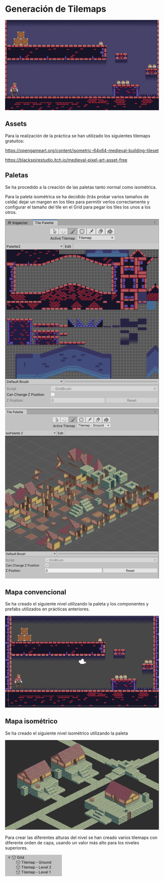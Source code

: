 # Generación de Tilemaps

![alt text](https://github.com/JosueULL/ull_mdv_fundamentos/blob/master/entrega9/tilemap.gif)

## Assets

Para la realización de la práctica se han utilizado los siguientes tilemaps gratuitos:

https://opengameart.org/content/isometric-64x64-medieval-building-tileset

https://blackspirestudio.itch.io/medieval-pixel-art-asset-free

## Paletas

Se ha procedido a la creación de las paletas tanto normal como isométrica.

Para la paleta isométrica se ha decidido (trás probar varios tamaños de celda) dejar un margen en los tiles para permitir verlos correctamente y configurar el tamaño del tile en el Grid para pegar los tiles los unos a los otros.

![alt text](https://github.com/JosueULL/ull_mdv_fundamentos/blob/master/entrega9/palette1.PNG)
![alt text](https://github.com/JosueULL/ull_mdv_fundamentos/blob/master/entrega9/paletteISO.PNG)

## Mapa convencional

Se ha creado el siguiente nivel utilizando la paleta y los componentes y prefabs utilizados en prácticas anteriores.

![alt text](https://github.com/JosueULL/ull_mdv_fundamentos/blob/master/entrega9/tilemap.PNG)

## Mapa isométrico

Se ha creado el siguiente nivel isométrico utilizando la paleta

![alt text](https://github.com/JosueULL/ull_mdv_fundamentos/blob/master/entrega9/mapISO.PNG)

Para crear las diferentes alturas del nivel se han creado varios tilemaps con diferente orden de capa, usando un valor más alto para los niveles superiores.

![alt text](https://github.com/JosueULL/ull_mdv_fundamentos/blob/master/entrega9/mapISOh.PNG)
